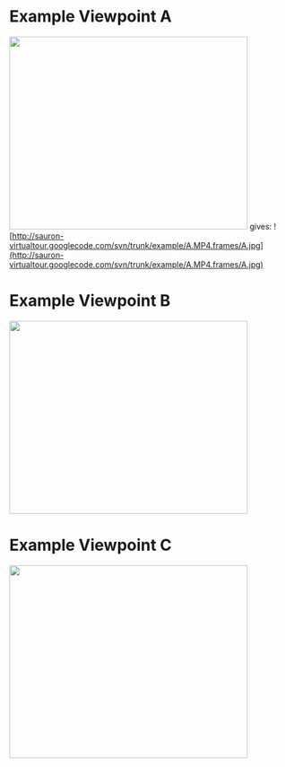 # Example Viewpoint A #
<a href='http://www.youtube.com/watch?feature=player_embedded&v=QWbQRavGDQI' target='_blank'><img src='http://img.youtube.com/vi/QWbQRavGDQI/0.jpg' width='425' height=344 /></a>
gives:
![http://sauron-virtualtour.googlecode.com/svn/trunk/example/A.MP4.frames/A.jpg](http://sauron-virtualtour.googlecode.com/svn/trunk/example/A.MP4.frames/A.jpg)

# Example Viewpoint B #
<a href='http://www.youtube.com/watch?feature=player_embedded&v=gClec-BVtls' target='_blank'><img src='http://img.youtube.com/vi/gClec-BVtls/0.jpg' width='425' height=344 /></a>

# Example Viewpoint C #
<a href='http://www.youtube.com/watch?feature=player_embedded&v=Sx3dgRjo9pY' target='_blank'><img src='http://img.youtube.com/vi/Sx3dgRjo9pY/0.jpg' width='425' height=344 /></a>